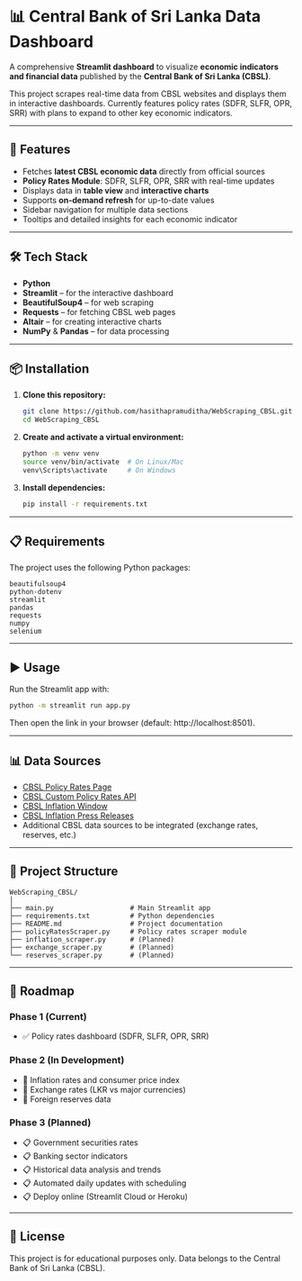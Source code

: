 # 📊 Central Bank of Sri Lanka Data Dashboard

A comprehensive **Streamlit dashboard** to visualize **economic indicators and financial data** published by the **Central Bank of Sri Lanka (CBSL)**.

This project scrapes real-time data from CBSL websites and displays them in interactive dashboards. Currently features policy rates (SDFR, SLFR, OPR, SRR) with plans to expand to other key economic indicators.

---

## 🚀 Features

- Fetches **latest CBSL economic data** directly from official sources
- **Policy Rates Module**: SDFR, SLFR, OPR, SRR with real-time updates
- Displays data in **table view** and **interactive charts**
- Supports **on-demand refresh** for up-to-date values
- Sidebar navigation for multiple data sections
- Tooltips and detailed insights for each economic indicator

---

## 🛠️ Tech Stack

- **Python**
- **Streamlit** – for the interactive dashboard
- **BeautifulSoup4** – for web scraping
- **Requests** – for fetching CBSL web pages
- **Altair** – for creating interactive charts
- **NumPy** & **Pandas** – for data processing

---

## 📦 Installation

1. **Clone this repository:**
   ```bash
   git clone https://github.com/hasithapramuditha/WebScraping_CBSL.git
   cd WebScraping_CBSL
   ```

2. **Create and activate a virtual environment:**
   ```bash
   python -m venv venv
   source venv/bin/activate  # On Linux/Mac
   venv\Scripts\activate     # On Windows
   ```

3. **Install dependencies:**
   ```bash
   pip install -r requirements.txt
   ```

---

## 📋 Requirements

The project uses the following Python packages:

```
beautifulsoup4
python-dotenv
streamlit
pandas
requests
numpy
selenium
```

---

## ▶️ Usage

Run the Streamlit app with:

```bash
python -m streamlit run app.py
```

Then open the link in your browser (default: http://localhost:8501).

---

## 📊 Data Sources

- [CBSL Policy Rates Page](https://www.cbsl.gov.lk/en/rates-and-indicators/policy-rates)
- [CBSL Custom Policy Rates API](https://www.cbsl.gov.lk/cbsl_custom/param/plrates.php)
- [CBSL Inflation Window](https://www.cbsl.gov.lk/cbsl_custom/inflation/inflationwindow.php)  
- [CBSL Inflation Press Releases](https://www.cbsl.gov.lk/en/measures-of-consumer-price-inflation)  
- Additional CBSL data sources to be integrated (exchange rates, reserves, etc.)

---

## 📌 Project Structure

```
WebScraping_CBSL/
│
├── main.py                   # Main Streamlit app
├── requirements.txt          # Python dependencies
├── README.md                 # Project documentation
├── policyRatesScraper.py     # Policy rates scraper module
├── inflation_scraper.py      # (Planned)
├── exchange_scraper.py       # (Planned)
└── reserves_scraper.py       # (Planned)
```

---

## 📅 Roadmap

### Phase 1 (Current)
- ✅ Policy rates dashboard (SDFR, SLFR, OPR, SRR)

### Phase 2 (In Development)
- 🔄 Inflation rates and consumer price index
- 🔄 Exchange rates (LKR vs major currencies)
- 🔄 Foreign reserves data

### Phase 3 (Planned)
- 📋 Government securities rates
- 📋 Banking sector indicators
- 📋 Historical data analysis and trends
- 📋 Automated daily updates with scheduling
- 📋 Deploy online (Streamlit Cloud or Heroku)

---

## 📝 License

This project is for educational purposes only. Data belongs to the Central Bank of Sri Lanka (CBSL).

